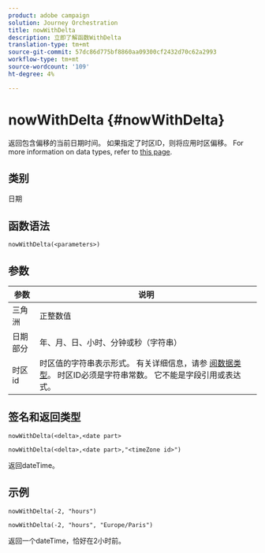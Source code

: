 ```yaml
---
product: adobe campaign
solution: Journey Orchestration
title: nowWithDelta
description: 立即了解函数WithDelta
translation-type: tm+mt
source-git-commit: 57dc86d775bf8860aa09300cf2432d70c62a2993
workflow-type: tm+mt
source-wordcount: '109'
ht-degree: 4%

---
```



# nowWithDelta {#nowWithDelta}

返回包含偏移的当前日期时间。 如果指定了时区ID，则将应用时区偏移。 For more information on data types, refer to [this page](../expression/data-types.md).

## 类别

日期

## 函数语法

`nowWithDelta(<parameters>)`

## 参数

| 参数 | 说明 |
|--- |--- |
| 三角洲 | 正整数值 |
| 日期部分 | 年、月、日、小时、分钟或秒（字符串） |
| 时区id | 时区值的字符串表示形式。 有关详细信息，请参 [阅数据类型](../expression/data-types.md)。 时区ID必须是字符串常数。 它不能是字段引用或表达式。 |

## 签名和返回类型

`nowWithDelta(<delta>,<date part>`

`nowWithDelta(<delta>,<date part>,"<timeZone id>")`

返回dateTime。

## 示例

`nowWithDelta(-2, "hours")`

`nowWithDelta(-2, "hours", "Europe/Paris")`

返回一个dateTime，恰好在2小时前。
